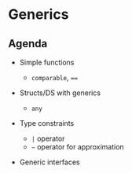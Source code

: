 # Generics

## Agenda

- Simple functions
  - `comparable`, `==`

- Structs/DS with generics
  - `any`

- Type constraints
  - `|` operator
  - `~` operator for approximation

- Generic interfaces
